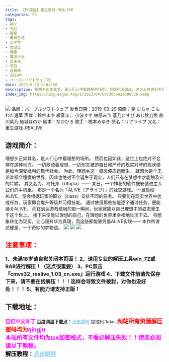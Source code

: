 ```yaml
---
title: 【PC硬盘】重生游戏-REALIVE
categories: PC
tags:
- ADV
- 奇幻
- 后辈
- 青梅竹马
- 女学生
- 女战士
- 偶像
- 魔法少女
- 近未来
- 学园
- 连裤袜
- 2019年
- パープルソフトウェア社
date: 2023-8-23 8:01:00
description: 理想乡正如其名，是人们心中最理想的场所。然而也因如此，这世上也绝对不会存在这种地方。一边歌颂着理想，一边却又被迫每日和严苛的现实对峙的现状便是如今深受批判的现代社会。为此，理想乡这一概念便应运而生。就因为是个无论谁都会憧憬的世界，因此也绝对不会诞生于现实，人们只有在梦想中才能触及它的片鳞。其又名为，乌托邦（Utopia）——
index_img: https://img.acgus.top/i/2023/04/6d730c5e2a090520.webp
---
```

![](https://img.acgus.top/i/2023/04/6d730c5e2a090520.webp)
品牌：パープルソフトウェア
发售日期：2019-03-29
原画：克 むちゃ こもわた遥華
声优：鈴谷まや 綾音まこ 小波すず 柚原みう 蒼乃むすび あじ秋刀魚 飴川紫乃 結城ほのか
剧本：なかひろ
歌手：橋本みゆき
原名：リアライブ
又名：重生游戏-REALIVE

## 游戏简介：
理想乡正如其名，是人们心中最理想的场所。
然而也因如此，这世上也绝对不会存在这种地方。
一边歌颂着理想，一边却又被迫每日和严苛的现实对峙的现状便是如今深受批判的现代社会。
为此，理想乡这一概念便应运而生。
就因为是个无论谁都会憧憬的世界，因此也绝对不会诞生于现实，人们只有在梦想中才能触及它的片鳞。
其又名为，乌托邦（Utopia）——
某日，一个神秘的软件被安装进主人公们的手机里。
那是一个名为「ALIVE（アライブ）」的社交游戏。
一旦启动ALIVE，便会根据玩家的职业（class）安排不同的任务。
只要能在现实世界中达成任务，玩家即会提升等级并习得技能。
通过使用那些技能逐个通过任务，便能通关ALIVE。
而在到达游戏结局的那一瞬间，玩家就能以自己理想中的姿态重生于这个世上。
接下来便能以理想的自己，在理想的世界里幸福地生活下去。
将想象转化为现实，让心理升华为真理，而这些都能够凭借ALIVE实现——
本作所讲述便是、一个奇妙的梦物语。
![](https://img.acgus.top/i/2023/04/46c31424ac090532.webp)
![](https://img.acgus.top/i/2023/04/cef1715867090528.webp)
![](https://img.acgus.top/i/2023/04/4696ce3e7e090524.webp)





## <font color=#FF0000 >注意事项：</font>
<font size=3><b>1、未满18岁请自觉关闭本页面！
2、请用专业的解压工具win_7Z或RAR进行解压！（这点很重要）
3、PC双击『cmvs32_realive_1.03_cn.exe』运行游戏
4、下载文件前请先保存下来，请不要在线解压！！！这样会导致文件被封，对你也没好处！！！
5、有能力请支持正版！</b></font>

## 下载地址：
<font color=#FF00FF size=3><b>已打中文补丁</b></font>
<b>百度网盘下载点：</b><a href="https://pan.baidu.com/s/1UxEJnW4qUxBhtC-MMG0pgA?pwd=1nkn" style="color: #87CEEB;"><b>点击跳转</b></a> 提取码:1nkn
<a style="padding: 0" href="https://post.qingju.org/AD/"><img style="max-width:100%" src="https://img.acgus.top/i/2024/07/478f689b8021d8d499ab43d21acf137a.gif" alt=""></a>
<b><font color=#FF0000 size=4>网站所有资源解压密码均为</b></font><b><font color=#FF00FF size=4>qingju</font><font color=#FF0000 ></font></b><br><b><font color=#FF00FF size=4>本站所有文件均为lz4加密格式，不看必解压失败！！请务必阅读以下教程。</b></font><br><b><font color=#000 size=4>解压教程：</b><a href="https://post.qingju.org/tutorial/000/" style="color: #87CEEB;"><b>点击跳转</b></a>
